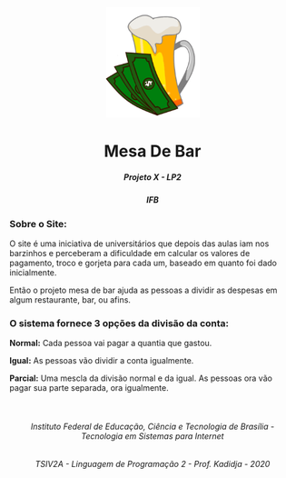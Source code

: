 <div align="center">
	<img src="logo/logo_pqn.png" width="165"/>
	<h1>Mesa De Bar</h1>
	<h5>Projeto X - LP2</h5>
	<h5><b>IFB</b></h5>
</div>
	<h3>Sobre o Site:</h3>
<p>
	O site é uma iniciativa de universitários que depois das aulas iam nos barzinhos e perceberam a dificuldade em calcular os valores de pagamento, troco e gorjeta para cada um, baseado em quanto foi dado inicialmente. 
</p>
<p>
	Então o projeto mesa de bar ajuda as pessoas a dividir as despesas em algum restaurante, bar, ou afins. 
</p>
<h3>O sistema fornece 3 opções da divisão da conta: </h3>
<p><b>Normal:</b> Cada pessoa vai pagar a quantia que gastou.</p>
<p><b>Igual:</b> As pessoas vão dividir a conta igualmente.</p>
<p><b>Parcial:</b> Uma mescla da divisão normal e da igual. As pessoas ora vão pagar sua parte separada, ora igualmente.</p>
<br>
<div align='center'>
	<h6>Instituto Federal de Educação, Ciência e Tecnologia de Brasília - Tecnologia em Sistemas para Internet</h6>
	<h6> TSIV2A - Linguagem de Programação 2 - Prof. Kadidja - 2020</h6>
</div>

